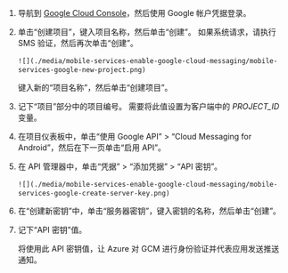 1. 导航到 [Google Cloud Console](https://console.developers.google.com/project)，然后使用 Google 帐户凭据登录。 

2. 单击“创建项目”，键入项目名称，然后单击“创建”。 如果系统请求，请执行 SMS 验证，然后再次单击“创建”。

       ![](./media/mobile-services-enable-google-cloud-messaging/mobile-services-google-new-project.png)   

     键入新的“项目名称”，然后单击“创建项目”。

3. 记下“项目”部分中的项目编号。 需要将此值设置为客户端中的 *PROJECT_ID* 变量。

4. 在项目仪表板中，单击“使用 Google API” > “Cloud Messaging for Android”，然后在下一页单击“启用 API”。 

5. 在 API 管理器中，单击“凭据” > “添加凭据” > “API 密钥”。 

       ![](./media/mobile-services-enable-google-cloud-messaging/mobile-services-google-create-server-key.png)

6. 在“创建新密钥”中，单击“服务器密钥”，键入密钥的名称，然后单击“创建”。

7. 记下“API 密钥”值。

    将使用此 API 密钥值，让 Azure 对 GCM 进行身份验证并代表应用发送推送通知。